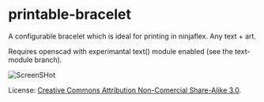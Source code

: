 printable-bracelet
==================
A configurable bracelet which is ideal for printing in ninjaflex. Any text + art.

Requires openscad with experimantal text() module enabled (see the text-module branch).

![ScreenSHot](https://raw.github.com/brackendawson/printable-bracelet/master/sample.png)

License: [Creative Commons Attribution Non-Comercial Share-Alike 3.0](http://creativecommons.org/licenses/by-nc-sa/3.0/).

